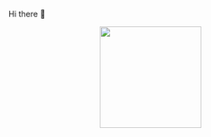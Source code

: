 Hi there 👋

<div align="center">
  <a href="https://github.com/IgorViniciuz">
  <img height="180em" src="https://github-readme-stats.vercel.app/api?username=igorviniciuz&show_icons=true&theme=dracula&include_all_commits=true&count_private=true"/>
</div>
